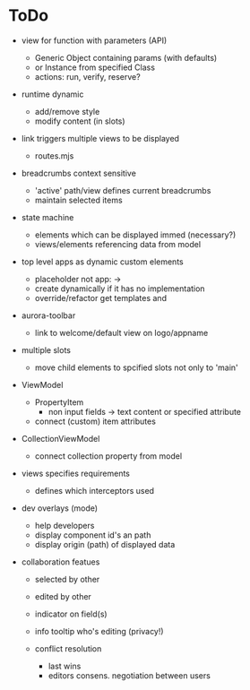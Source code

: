 ToDo
====

- view for function with parameters (API)
    - Generic Object containing params (with defaults)
    - or Instance from specified Class
    - actions: run, verify, reserve?

- runtime dynamic
    - add/remove style 
    - modify content (in slots)

- link triggers multiple views to be displayed
    - routes.mjs

- breadcrumbs context sensitive
    - 'active' path/view defines current breadcrumbs
    - maintain selected items

- state machine
    - elements which can be displayed immed (necessary?)
    - views/elements referencing data from model 

- top level apps as dynamic custom elements
    - placeholder not app: <thoregon-app/> -> <thoregon/>
    - <my-app> create dynamically if it has no implementation
    - override/refactor get templates and 
- aurora-toolbar
    - link to welcome/default view on logo/appname

- multiple slots
    - move child elements to spcified slots not only to 'main'

- ViewModel
    - PropertyItem
        - non input fields -> text content or specified attribute
    - connect (custom) item attributes
    
- CollectionViewModel
    - connect collection property from model

- views specifies requirements
    - defines which interceptors used

- dev overlays (mode)
    - help developers
    - display component id's an path
    - display origin (path) of displayed data

- collaboration featues
    - selected by other
    - edited by other

    - indicator on field(s) 
    - info tooltip who's editing (privacy!)
    
    - conflict resolution
        - last wins
        - editors consens. negotiation between users
 
